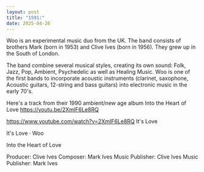 ```yaml
---
layout: post
title: "1591:"
date: 2025-04-26
---
```


Woo is an experimental music duo from the UK. The band consists of brothers Mark (born in 1953) and Clive Ives (born in 1956). They grew up in the South of London.

The band combine several musical styles, creating its own sound: Folk, Jazz, Pop, Ambient, Psychedelic as well as Healing Music. Woo is one of the first bands to incorporate acoustic instruments (clarinet, saxophone, Acoustic guitars, 12-string and bass guitars) into electronic music in the early 70's.

Here's a track from their 1990 ambient/new age album Into the Heart of Love 
https://youtu.be/2XmIF6Le8RQ

https://www.youtube.com/watch?v=2XmIF6Le8RQ
It's Love

It's Love · Woo

Into the Heart of Love



Producer: Clive Ives
Composer: Mark Ives
Music Publisher: Clive Ives
Music Publisher: Mark Ives
